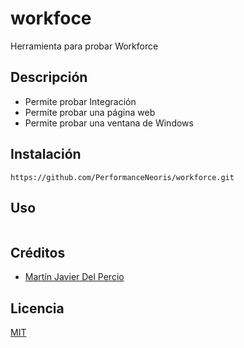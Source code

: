 # workfoce

Herramienta para probar Workforce

## Descripción

- Permite probar Integración
- Permite probar una página web
- Permite probar una ventana de Windows

## Instalación

```
https://github.com/PerformanceNeoris/workforce.git
```

## Uso

```
```

## Créditos
- [Martín Javier Del Percio](https://twitter.com/@martinjavier)

## Licencia

[MIT](https://opensource.org/licenses/MIT)
